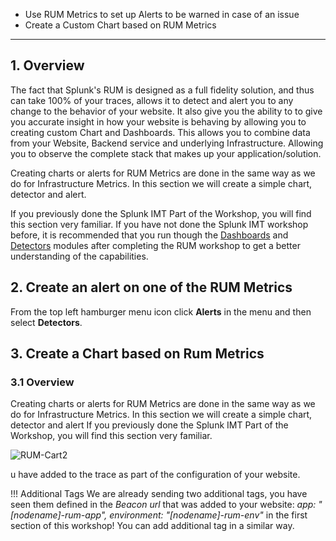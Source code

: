 <!-- ---
title: Custom Charts and Alerts based on RUM Metrics
linkTitle: Alerts
weight: 15
hide: true
--- -->
* Use RUM Metrics to set up Alerts to be warned in case of an issue
* Create a Custom Chart based on RUM Metrics

---

## 1.  Overview

The fact that Splunk's RUM is designed as a full fidelity solution, and thus can take 100% of your traces, allows it to detect and alert you to any change to the behavior of your website. It also give you the ability to to give you accurate insight in how your website is behaving by allowing you to creating custom Chart and Dashboards.
This allows you to combine data from your Website, Backend service and underlying Infrastructure. Allowing you to observe the complete stack that makes up your application/solution.

Creating charts or alerts for RUM Metrics are done in the same way as we do for Infrastructure Metrics. In this section we will create a simple chart, detector and alert.

If you previously done the Splunk IMT Part of the Workshop, you will find this section very familiar. If you have not done the Splunk IMT workshop before, it is recommended that you run though the [Dashboards](../dashboards/intro.md) and [Detectors](../detectors/intro.md) modules after completing the RUM workshop to get a better understanding of the capabilities.

## 2. Create an alert on one of the RUM Metrics

From the top left hamburger menu icon click **Alerts** in the menu and then select **Detectors**.

## 3. Create a Chart based on Rum Metrics

### 3.1 Overview

Creating charts or alerts for RUM Metrics are done in the same way as we do for Infrastructure Metrics.
In this section we will create a simple chart, detector and alert
If you previously done the Splunk IMT Part of the Workshop, you will find this section very familiar.

![RUM-Cart2](/images/rum/RUM-select-cart.png)

u have added to the trace as part of the configuration of your website.

!!! Additional Tags
    We are already sending two additional tags, you have seen them defined in the *Beacon url* that was added to your website:  *app: "[nodename]-rum-app", environment: "[nodename]-rum-env"* in the first section of this workshop!
    You can add additional tag in a similar way.
